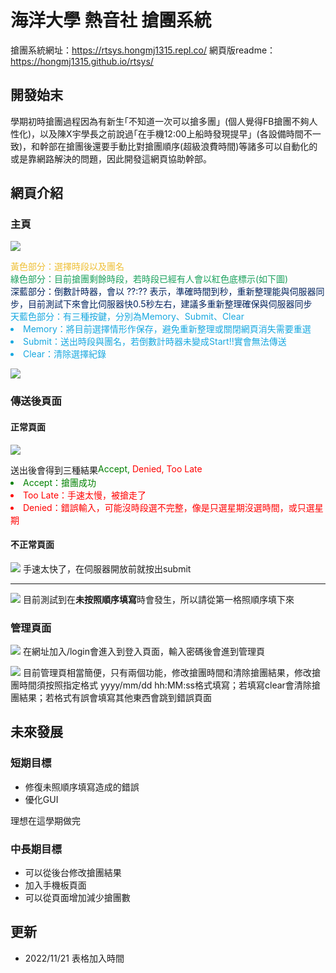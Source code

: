 # 海洋大學 熱音社 搶團系統

搶團系統網址：https://rtsys.hongmj1315.repl.co/
網頁版readme：https://hongmj1315.github.io/rtsys/

## 開發始末

學期初時搶團過程因為有新生｢不知道一次可以搶多團」(個人覺得FB搶團不夠人性化)，以及陳X宇學長之前說過｢在手機12:00上船時發現提早」(各設備時間不一致)，和幹部在搶團後還要手動比對搶團順序(超級浪費時間)等諸多可以自動化的或是靠網路解決的問題，因此開發這網頁協助幹部。


## 網頁介紹

### 主頁
![](https://i.imgur.com/CSHmZhV.jpg)
<div style="color:#eebf34;">黃色部分：選擇時段以及團名</div>
<div style="color:#1ba15e;">綠色部分：目前搶團剩餘時段，若時段已經有人會以紅色底標示(如下圖)</div>
<div style="color:#03245e;">深藍部分：倒數計時器，會以 ??:?? 表示，準確時間到秒，重新整理能與伺服器同步，目前測試下來會比伺服器快0.5秒左右，建議多重新整理確保與伺服器同步</div>
<div style="color:#17a8e0;">天藍色部分：有三種按鍵，分別為Memory、Submit、Clear
<li>Memory：將目前選擇情形作保存，避免重新整理或關閉網頁消失需要重選</li>
<li>Submit：送出時段與團名，若倒數計時器未變成Start!!實會無法傳送</li>
<li>Clear：清除選擇紀錄</li>
</div>

![](https://i.imgur.com/FQBVrFS.jpg)

### 傳送後頁面

#### 正常頁面
![](https://i.imgur.com/a6G6EFo.jpg)
<div style="display: flex;flex-wrap: wrap;">
    送出後會得到三種結果
    <div style="color:green;">
        Accept,&nbsp
    </div>
    <div style="color:red;">
        Denied, Too Late
    </div>
</div>
<li style="color:green;">Accept：搶團成功</li>
<li style="color:red;">Too Late：手速太慢，被搶走了</li>
<li style="color:red;">Denied：錯誤輸入，可能沒時段選不完整，像是只選星期沒選時間，或只選星期</li>

#### 不正常頁面

![](https://i.imgur.com/NMVPUM1.jpg)
手速太快了，在伺服器開放前就按出submit
<hr>

![](https://i.imgur.com/drPnvmB.jpg)
目前測試到在**未按照順序填寫**時會發生，所以請從第一格照順序填下來

### 管理頁面
![](https://i.imgur.com/pymOnR6.jpg)
在網址加入/login會進入到登入頁面，輸入密碼後會進到管理頁

![](https://i.imgur.com/xMQXgEW.jpg)
目前管理頁相當簡便，只有兩個功能，修改搶團時間和清除搶團結果，修改搶團時間須按照指定格式 yyyy/mm/dd hh:MM:ss格式填寫；若填寫clear會清除搶團結果；若格式有誤會填寫其他東西會跳到錯誤頁面


## 未來發展

### 短期目標

* 修復未照順序填寫造成的錯誤
* 優化GUI

理想在這學期做完

### 中長期目標

* 可以從後台修改搶團結果
* 加入手機板頁面
* 可以從頁面增加減少搶團數

## 更新

* 2022/11/21 表格加入時間